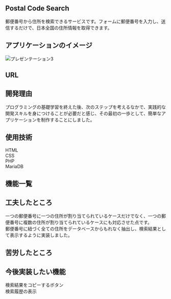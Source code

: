 ## Postal Code Search
郵便番号から住所を検索できるサービスです。フォームに郵便番号を入力し、送信するだけで、日本全国の住所情報を取得できます。

## アプリケーションのイメージ
![プレゼンテーション3](https://github.com/coaticoaticoati/PostalCodeSearch/assets/150308090/66af2de1-ad8a-4b78-b997-b56585bca5fa)

## URL

## 開発理由
プログラミングの基礎学習を終えた後、次のステップを考えるなかで、実践的な開発スキルを身につけることが必要だと感じ、その最初の一歩として、簡単なアプリケーションを制作することにしました。

## 使用技術
HTML  
CSS  
PHP  
MariaDB

## 機能一覧

## 工夫したところ
一つの郵便番号に一つの住所が割り当てられているケースだけでなく、一つの郵便番号に複数の住所が割り当てられているケースにも対応させた点です。  
郵便番号に紐づく全ての住所をデータベースからもれなく抽出し、検索結果として表示するように実装しました。

## 苦労したところ

## 今後実装したい機能
検索結果をコピーするボタン  
検索履歴の表示
